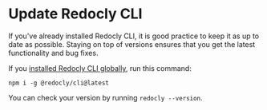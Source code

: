 # Update Redocly CLI

If you've already installed Redocly CLI, it is good practice to keep it as up to date as possible. Staying on top of versions ensures that you get the latest functionality and bug fixes.

If you [installed Redocly CLI globally](../installation.md), run this command:

```shell Command
npm i -g @redocly/cli@latest
```

You can check your version by running `redocly --version`.
